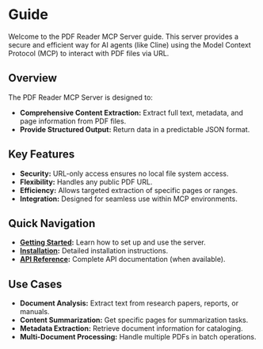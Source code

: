 # Guide

Welcome to the PDF Reader MCP Server guide. This server provides a secure and efficient way for AI agents (like Cline) using the Model Context Protocol (MCP) to interact with PDF files via URL.

## Overview

The PDF Reader MCP Server is designed to:

- **Comprehensive Content Extraction:** Extract full text, metadata, and page information from PDF files.
- **Provide Structured Output:** Return data in a predictable JSON format.

## Key Features

- **Security:** URL-only access ensures no local file system access.
- **Flexibility:** Handles any public PDF URL.
- **Efficiency:** Allows targeted extraction of specific pages or ranges.
- **Integration:** Designed for seamless use within MCP environments.

## Quick Navigation

- **[Getting Started](./getting-started.md):** Learn how to set up and use the server.
- **[Installation](./installation.md):** Detailed installation instructions.
- **[API Reference](../api/):** Complete API documentation (when available).

## Use Cases

- **Document Analysis:** Extract text from research papers, reports, or manuals.
- **Content Summarization:** Get specific pages for summarization tasks.
- **Metadata Extraction:** Retrieve document information for cataloging.
- **Multi-Document Processing:** Handle multiple PDFs in batch operations.
